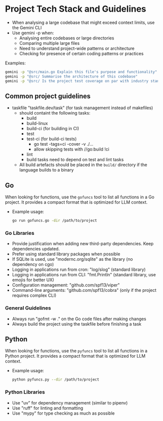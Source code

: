 # Project Tech Stack and Guidelines

- When analysing a large codebase that might exceed context limits, use the Gemini CLI
- Use gemini -p when:
  - Analysing entire codebases or large directories
  - Comparing multiple large files
  - Need to understand project-wide patterns or architecture
  - Checking for presence of certain coding patterns or practices

Examples:

```bash
gemini -p "@src/main.go Explain this file's purpose and functionality"
gemini -p "@src/ Summarise the architecture of this codebase"
gemini -p "@src/ Is the project test coverage on par with industry standards?"
```

## Common project guidelines

- taskfile "taskfile.dev/task" (for task management instead of makefiles)
  - should containt the following tasks:
    - build
    - build-linux
    - build-ci (for building in CI)
    - test
    - test-ci (for build-ci tests)
      - go test -tags=ci -cover -v ./...
      - allow skipping tests with //go:build !ci
    - lint
    - build tasks need to depend on test and lint tasks
  - All build artefacts should be placed in the `build/` directory if the language builds to a binary

## Go

When looking for functions, use the `gofuncs` tool to list all functions in a Go project. It provides a compact format that is optimized for LLM context.

- Example usage:

  ```bash
  go run gofuncs.go -dir /path/to/project
  ```

### Go Libraries

- Provide justification when adding new third-party dependencies. Keep dependencies updated.
- Prefer using standard library packages when possible
- If SQLite is used, use "modernc.org/sqlite" as the library (no dependency on cgo)
- Logging in applications run from cron: "log/slog" (standard library)
- Logging in applications run from CLI: "fmt.Println" (standard library, use emojis for better UX)
- Configuration management: "github.com/spf13/viper"
- Command-line arguments: "github.com/spf13/cobra" (only if the project requires complex CLI)

### General Guidelines

- Always run "gofmt -w ." on the Go code files after making changes
- Always build the project using the taskfile before finishing a task

## Python

When looking for functions, use the `pyfuncs` tool to list all functions in a Python project. It provides a compact format that is optimized for LLM context.

- Example usage:

  ```bash
  python pyfuncs.py --dir /path/to/project
  ```

### Python Libraries

- Use "uv" for dependency management (similar to pipenv)
- Use "ruff" for linting and formatting
- Use "mypy" for type checking as much as possible
